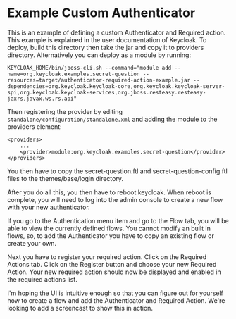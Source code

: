 Example Custom Authenticator
===================================================

This is an example of defining a custom Authenticator and Required action.  This example is explained in the user documentation
of Keycloak.   To deploy, build this directory then take the jar and copy it to providers directory. Alternatively you can deploy as a module by running:

    KEYCLOAK_HOME/bin/jboss-cli.sh --command="module add --name=org.keycloak.examples.secret-question --resources=target/authenticator-required-action-example.jar --dependencies=org.keycloak.keycloak-core,org.keycloak.keycloak-server-spi,org.keycloak.keycloak-services,org.jboss.resteasy.resteasy-jaxrs,javax.ws.rs.api"

Then registering the provider by editing `standalone/configuration/standalone.xml` and adding the module to the providers element:

    <providers>
        ...
        <provider>module:org.keycloak.examples.secret-question</provider>
    </providers>

You then have to copy the secret-question.ftl and secret-question-config.ftl files to the themes/base/login directory.

After you do all this, you then have to reboot keycloak.  When reboot is complete, you will need to log into
the admin console to create a new flow with your new authenticator.

If you go to the Authentication menu item and go to the Flow tab, you will be able to view the currently
defined flows.  You cannot modify an built in flows, so, to add the Authenticator you
have to copy an existing flow or create your own.

Next you have to register your required action.
Click on the Required Actions tab.  Click on the Register button and choose your new Required Action.
Your new required action should now be displayed and enabled in the required actions list.

I'm hoping the UI is intuitive enough so that you
can figure out for yourself how to create a flow and add the Authenticator and Required Action.  We're looking to add a screencast
to show this in action.
